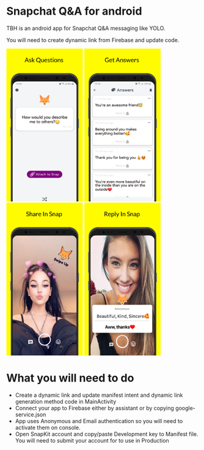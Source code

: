 # Snapchat Q&A for android

TBH is an android app for Snapchat Q&A messaging like YOLO.

You will need to create dynamic link from Firebase and update code.

<img src="screen_3.png" width="200" height="400"/> <img src="screen_4.png" width="200" height="400"/> <img src="screen_1.png" width="200" height="400"/> <img src="screen_2.png" width="200" height="400"/>

# What you will need to do 

 * Create a dynamic link and update manifest intent and dynamic link generation method code in MainActivity
 * Connect your app to Firebase either by assistant or by copying google-service.json
 * App uses Anonymous and Email authentication so you will need to activate them on console.
 * Open SnapKit account and copy/paste Development key to Manifest file. You will need to submit your account for to use in Production
    
 
